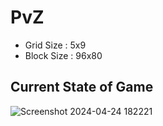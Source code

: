 # PvZ
- Grid Size : 5x9
- Block Size : 96x80

## Current State of Game
![Screenshot 2024-04-24 182221](https://github.com/abdullahamin231/project/assets/42760671/4559d5a2-c5e9-48b8-b06e-ab19a2d52224)
